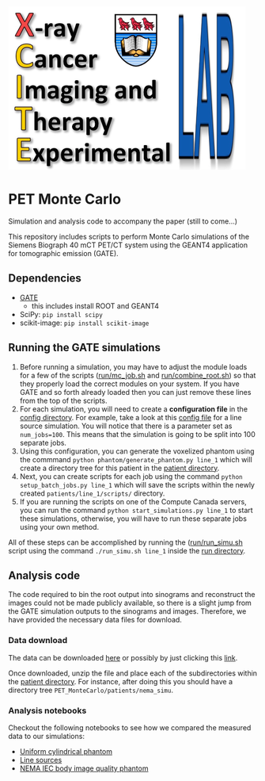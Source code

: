 <p align="left">
  <img width="480" height="330" src="./docs/logo.png">
</p>

# PET Monte Carlo
Simulation and analysis code to accompany the paper (still to come...)

This repository includes scripts to perform Monte Carlo simulations of the Siemens Biograph 40 mCT PET/CT system using the GEANT4 application for tomographic emission (GATE).

## Dependencies

- [GATE](https://opengate.readthedocs.io/en/latest/installation.html)
  - this includes install ROOT and GEANT4
- SciPy: `pip install scipy`
- scikit-image: `pip install scikit-image`

## Running the GATE simulations

1. Before running a simulation, you may have to adjust the module loads for a few of the scripts ([run/mc_job.sh](./run/mc_job.sh) and [run/combine_root.sh](./run/combine_root.sh)) so that they properly load the correct modules on your system. If you have GATE and so forth already loaded then you can just remove these lines from the top of the scripts.
2. For each simulation, you will need to create a **configuration file** in the [config directory](./patients/configs/). For example, take a look at this [config file](./patients/configs/line_1.ini) for a line source simulation. You will notice that there is a parameter set as `num_jobs=100`. This means that the simulation is going to be split into 100 separate jobs.
3. Using this configuration, you can generate the voxelized phantom using the commmand `python phantom/generate_phantom.py line_1` which will create a directory tree for this patient in the [patient directory](./patients/).
4. Next, you can create scripts for each job using the command `python setup_batch_jobs.py line_1` which will save the scripts within the newly created `patients/line_1/scripts/` directory.
5. If you are running the scripts on one of the Compute Canada servers, you can run the command `python start_simulations.py line_1` to start these simulations, otherwise, you will have to run these separate jobs using your own method.

All of these steps can be accomplished by running the ([run/run_simu.sh](./run/run_simu.sh) script using the command `./run_simu.sh line_1` inside the [run directory](./run/).

## Analysis code

The code required to bin the root output into sinograms and reconstruct the images could not be made publicly available, so there is a slight jump from the GATE simulation outputs to the sinograms and images. Therefore, we have provided the necessary data files for download.

### Data download

The data can be downloaded [here](https://zenodo.org/record/5851646) or possibly by just clicking this [link](https://zenodo.org/record/5851646/files/validation_data.zip?download=1).

Once downloaded, unzip the file and place each of the subdirectories within the [patient directory](./patients/). For instance, after doing this you should have a directory tree `PET_MonteCarlo/patients/nema_simu`.

### Analysis notebooks

Checkout the following notebooks to see how we compared the measured data to our simulations:

- [Uniform cylindrical phantom](./analysis/uniform_cylinder.ipynb)
- [Line sources](./analysis/line_source.ipynb)
- [NEMA IEC body image quality phantom](./analysis/nema_image_quality.ipynb)

